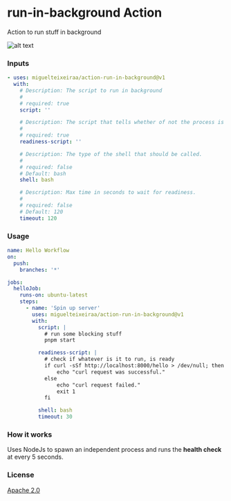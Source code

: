# run-in-background Action

Action to run stuff in background

![alt text](https://github.com/miguelteixeiraa/action-run-in-background/actions/workflows/lint-and-test.yaml/badge.svg)

### Inputs

```yaml
- uses: miguelteixeiraa/action-run-in-background@v1
  with:
    # Description: The script to run in background
    #
    # required: true
    script: ''

    # Description: The script that tells whether of not the process is ready/health.
    #
    # required: true
    readiness-script: ''

    # Description: The type of the shell that should be called.
    #
    # required: false
    # Default: bash
    shell: bash

    # Description: Max time in seconds to wait for readiness.
    #
    # required: false
    # Default: 120
    timeout: 120
```

### Usage

```yaml
name: Hello Workflow
on:
  push:
    branches: '*'

jobs:
  helloJob:
    runs-on: ubuntu-latest
    steps:
      - name: 'Spin up server'
        uses: miguelteixeiraa/action-run-in-background@v1
        with:
          script: |
            # run some blocking stuff
            pnpm start

          readiness-script: |
            # check if whatever is it to run, is ready
            if curl -sSf http://localhost:8000/hello > /dev/null; then
                echo "curl request was successful."
            else
                echo "curl request failed."
                exit 1
            fi

          shell: bash
          timeout: 30
```

### How it works

Uses NodeJs to spawn an independent process and runs the **health check** at every 5 seconds.

### License

[Apache 2.0](LICENSE)
